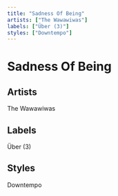 ```yaml
---
title: "Sadness Of Being"
artists: ["The Wawawiwas"]
labels: ["Über (3)"]
styles: ["Downtempo"]
---
```


# Sadness Of Being
## Artists
The Wawawiwas
## Labels
Über (3)
## Styles
Downtempo